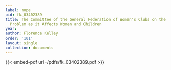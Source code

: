 ```yaml
---
label: nope
pid: fk_03402389
title: The Committee of the General Federation of Women's Clubs on the Industrial
  Problem as it Affects Women and Children
year:
author: Florence Kelley
order: '101'
layout: single
collection: documents
---
```



{{< embed-pdf url=/pdfs/fk_03402389.pdf >}}